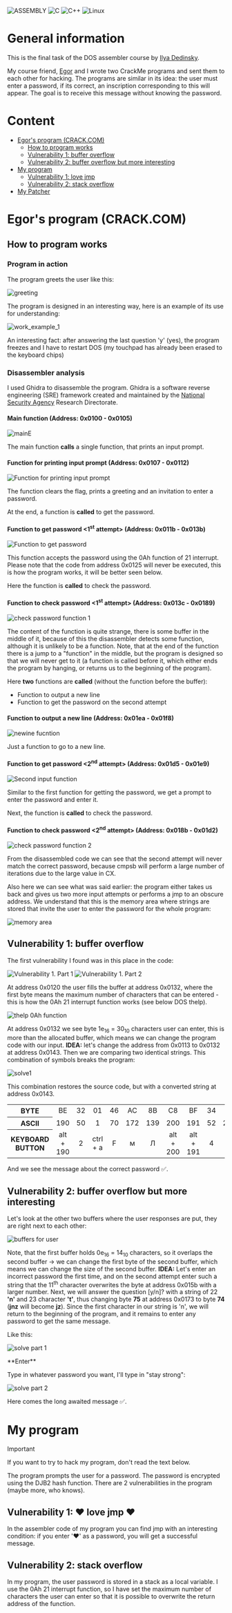 ![ASSEMBLY](https://img.shields.io/badge/_-ASM-6E4C13.svg?style=for-the-badge)
![C](https://img.shields.io/badge/c-%2300599C.svg?style=for-the-badge&logo=c&logoColor=white)
![C++](https://img.shields.io/badge/c++-%2300599C.svg?style=for-the-badge&logo=c%2B%2B&logoColor=white)
![Linux](https://img.shields.io/badge/Linux-FCC624?style=for-the-badge&logo=linux&logoColor=black)

# General information

This is the final task of the DOS assembler course by [Ilya Dedinsky](https://github.com/ded32).

My course friend, [Egor](https://github.com/4Locker4) and I wrote two CrackMe programs and sent them to each other for hacking.
The programs are similar in its idea: the user must enter a password, if its correct, an inscription corresponding to this will appear. The goal is to receive this message without knowing the password.

# Content

- [Egor's program (CRACK.COM)](#egors-program-crackcom)
    - [How to program works](#how-to-program-works)         
    - [Vulnerability 1: buffer overflow](#vulnerability-1-buffer-overflow)
    - [Vulnerability 2: buffer overflow but more interesting](#vulnerability-2-buffer-overflow-but-more-interesting)
- [My program](#my-program)
    - [Vulnerability 1: love jmp](#vulnerability-1-love-jmp)
    - [Vulnerability 2: stack overflow](#vulnerability-2-stack-overflow)
- [My Patcher](#my-patcher)

# Egor's program (CRACK.COM)

## How to program works

### Program in action

The program greets the user like this:

![greeting](imagesRDM/greeting.png)

The program is designed in an interesting way, here is an example of its use for understanding:

![work_example_1](imagesRDM/work_example_1.png)

An interesting fact: after answering the last question 'y' (yes), the program freezes and I have to restart DOS (my touchpad has already been erased to the keyboard chips)

### Disassembler analysis

I used Ghidra to disassemble the program. Ghidra is a software reverse engineering (SRE) framework created and maintained by the 
[National Security Agency](nsa) Research Directorate.

#### Main function (Address: 0x0100 - 0x0105)

![mainE](imagesRDM/main.png)

The main function **calls** a single function, that prints an input prompt.

#### Function for printing input prompt (Address: 0x0107 - 0x0112)

![Function for printing input prompt](imagesRDM/2func.png)

The function clears the flag, prints a greeting and an invitation to enter a password.

At the end, a function is **called** to get the password.

#### Function to get password <1<sup>st</sup> attempt> (Address: 0x011b - 0x013b)

![Function to get password](imagesRDM/inputfunc.png)

This function accepts the password using the 0Ah function of 21 interrupt. Please note that the code from address 0x0125 will never be executed, this is how the program works, it will be better seen below.

Here the function is **called** to check the password.

#### Function to check password <1<sup>st</sup> attempt> (Address: 0x013c - 0x0189)

![check password function 1](imagesRDM/checkfunc1try.png)

The content of the function is quite strange, there is some buffer in the middle of it, because of this the disassembler detects some function, although it is unlikely to be a function.
Note, that at the end of the function there is a jump to a "function" in the middle, but the program is designed so that we will never get to it (a function is called before it, which either ends the program by hanging, or returns us to the beginning of the program).

Here **two** functions are **called** (without the function before the buffer):
 - Function to output a new line
 - Function to get the password on the second attempt

#### Function to output a new line (Address: 0x01ea - 0x01f8)

![newine fucntion](imagesRDM/newline.png)

Just a function to go to a new line.

#### Function to get password <2<sup>nd</sup> attempt> (Address: 0x01d5 - 0x01e9)

![Second input function](imagesRDM/secondinput.png)

Similar to the first function for getting the password, we get a prompt to enter the password and enter it.

Next, the function is **called** to check the password.

#### Function to check password <2<sup>nd</sup> attempt> (Address: 0x018b - 0x01d2)

![check password function 2](imagesRDM/checkfunc2try.png)

From the disassembled code we can see that the second attempt will never match the correct password, because cmpsb will perform a large number of iterations due to the large value in CX.

Also here we can see what was said earlier: the program either takes us back and gives us two more input attempts or performs a jmp to an obscure address. 
We understand that this is the memory area where strings are stored that invite the user to enter the password for the whole program:

![memory area](imagesRDM/memoryarea.png)

## Vulnerability 1: buffer overflow

The first vulnerability I found was in this place in the code:

![Vulnerability 1. Part 1](imagesRDM/vuln1a.png)
![Vulnerability 1. Part 2](imagesRDM/vuln1b.png)

At address 0x0120 the user fills the buffer at address 0x0132, where the first byte means the maximum number of characters that can be entered - this is how the 0Ah 21 interrupt function works (see below DOS thelp). 

![thelp 0Ah function](imagesRDM/thelp0Ah.png)

At address 0x0132 we see byte 1e<sub>16</sub> = 30<sub>10</sub> characters user can enter, this is more than the allocated buffer, which means we can change the program code with our input. 
**IDEA:** let's change the address from 0x0113 to 0x0132 at address 0x0143. Then we are comparing two identical strings. This combination of symbols breaks the program:

![solve1](imagesRDM/solve1.png)

This combination restores the source code, but with a converted string at address 0x0143. 

<table>
    <tr>
        <th> BYTE </th>
        <td style="text-align: center"> BE </td>
        <td style="text-align: center"> 32 </td>
        <td style="text-align: center"> 01 </td>
        <td style="text-align: center"> 46 </td>
        <td style="text-align: center"> AC </td>
        <td style="text-align: center"> 8B </td>
        <td style="text-align: center"> С8 </td>
        <td style="text-align: center"> BF </td>
        <td style="text-align: center"> 34 </td>
        <td style="text-align: center"> EB </td>
        <td style="text-align: center"> 23 </td>
    </tr>
    <tr>
        <th> ASCII </th>
        <td style="text-align: center"> 190 </td>
        <td style="text-align: center"> 50 </td>
        <td style="text-align: center"> 1 </td>
        <td style="text-align: center"> 70 </td>
        <td style="text-align: center"> 172 </td>
        <td style="text-align: center"> 139 </td>
        <td style="text-align: center"> 200 </td>
        <td style="text-align: center"> 191 </td>
        <td style="text-align: center"> 52 </td>
        <td style="text-align: center"> 235 </td>
        <td style="text-align: center"> 35 </td>
    </tr>
    <tr>
        <th> KEYBOARD BUTTON </th>
        <td style="text-align: center"> alt + 190 </td>
        <td style="text-align: center"> 2 </td>
        <td style="text-align: center"> ctrl + a </td>
        <td style="text-align: center"> F </td>
        <td style="text-align: center"> м </td>
        <td style="text-align: center"> Л </td>
        <td style="text-align: center"> alt + 200 </td>
        <td style="text-align: center"> alt + 191 </td>
        <td style="text-align: center"> 4 </td>
        <td style="text-align: center"> ы </td>
        <td style="text-align: center"> # </td>
    </tr>
</table>

And we see the message about the correct password :white_check_mark:.

## Vulnerability 2: buffer overflow but more interesting

Let's look at the other two buffers where the user responses are put, they are right next to each other:

![buffers for user](imagesRDM/buffers.png)

Note, that the first buffer holds 0e<sub>16</sub> = 14<sub>10</sub> characters, so it overlaps the second buffer -> we can change the first byte of the second buffer, which means we can change the size of the second buffer.
**IDEA:** Let's enter an incorrect password the first time, and on the second attempt enter such a string that the 11<sup>th</sup> character overwrites the byte at address 0x015b with a larger number. Next, we will answer the question [y/n]? with a string of 22 **'n'** and 23 character **'t'**, thus changing byte **75** at address 0x0173 to byte **74** (**jnz** will become **jz**). Since the first character in our string is 'n', we will return to the beginning of the program, and it remains to enter any password to get the same message.

Like this:

![solve part 1](imagesRDM/solve2a.png)

\*\*Enter\*\*

Type in whatever password you want, I'll type in "stay strong":

![solve part 2](imagesRDM/solve2b.png)

Here comes the long awaited message :white_check_mark:.

# My program

> [!IMPORTANT]  
> If you want to try to hack my program, don't read the text below.

The program prompts the user for a password. The password is encrypted using the DJB2 hash function. There are 2 vulnerabilities in the program (maybe more, who knows).

## Vulnerability 1: ♥ love jmp ♥

In the assembler code of my program you can find jmp with an interesting condition: if you enter '♥' as a password, you will get a successful message.

## Vulnerability 2: stack overflow

In my program, the user password is stored in a stack as a local variable. I use the 0Ah 21 interrupt function, so I have set the maximum number of characters the user can enter so that it is possible to overwrite the return address of the function.

